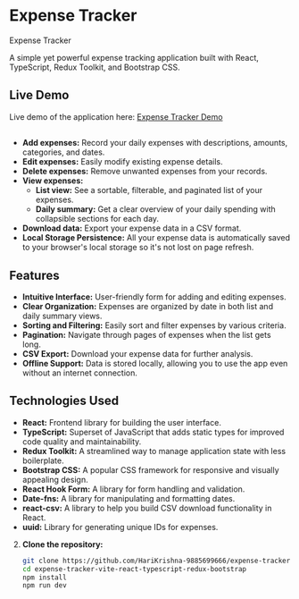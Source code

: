 # Expense Tracker
Expense Tracker

A simple yet powerful expense tracking application built with React, TypeScript, Redux Toolkit, and Bootstrap CSS.

## Live Demo

Live demo of the application here: [Expense Tracker Demo](https://expense-tracker-three-cyan.vercel.app/)

##

- **Add expenses:**  Record your daily expenses with descriptions, amounts, categories, and dates.
- **Edit expenses:** Easily modify existing expense details.
- **Delete expenses:** Remove unwanted expenses from your records.
- **View expenses:**
  - **List view:** See a sortable, filterable, and paginated list of your expenses.
  - **Daily summary:** Get a clear overview of your daily spending with collapsible sections for each day.
- **Download data:** Export your expense data in a CSV format.
- **Local Storage Persistence:** All your expense data is automatically saved to your browser's local storage so it's not lost on page refresh.

## Features

- **Intuitive Interface:**  User-friendly form for adding and editing expenses.
- **Clear Organization:**  Expenses are organized by date in both list and daily summary views.
- **Sorting and Filtering:** Easily sort and filter expenses by various criteria.
- **Pagination:**  Navigate through pages of expenses when the list gets long.
- **CSV Export:** Download your expense data for further analysis.
- **Offline Support:** Data is stored locally, allowing you to use the app even without an internet connection.

## Technologies Used

- **React:** Frontend library for building the user interface.
- **TypeScript:**  Superset of JavaScript that adds static types for improved code quality and maintainability.
- **Redux Toolkit:** A streamlined way to manage application state with less boilerplate.
- **Bootstrap CSS:** A popular CSS framework for responsive and visually appealing design.
- **React Hook Form:** A library for form handling and validation.
- **Date-fns:** A library for manipulating and formatting dates.
- **react-csv:** A library to help you build CSV download functionality in React.
- **uuid:** Library for generating unique IDs for expenses. 

2. **Clone the repository:**
   ```bash
   git clone https://github.com/HariKrishna-9885699666/expense-tracker-vite-react-typescript-redux-bootstrap.git
   cd expense-tracker-vite-react-typescript-redux-bootstrap
   npm install
   npm run dev
